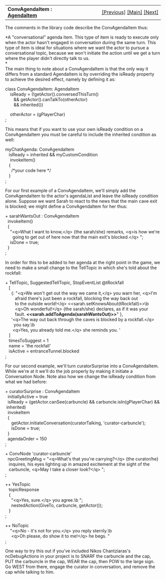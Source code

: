 <table width="100%" data-border="0" data-cellspacing="0"
data-cellpadding="3" data-bgcolor="#C0C0C0">
<colgroup>
<col style="width: 50%" />
<col style="width: 50%" />
</colgroup>
<tbody>
<tr>
<td style="text-align: left;"><strong>ConvAgendaItem : <a
href="agendaitem.htm">AgendaItem</a><br />
</strong></td>
<td style="text-align: right;"><a href="agendaitem.htm">[Previous]</a>
<a href="generalintroduction.htm">[Main]</a> <a
href="delayedagendaitem.htm">[Next]</a></td>
</tr>
</tbody>
</table>

  
The comments in the library code describe the ConvAgendaItem thus:  
  
*A "conversational" agenda item. This type of item is ready to execute
only when the actor hasn't engaged in conversation during the same turn.
This type of item is ideal for situations where we want the actor to
pursue a conversational topic, because we won't initiate the action
until we get a turn where the player didn't directly talk to us.  
*  
The main thing to note about a ConvAgendaItem is that the only way it
differs from a standard AgendaItem is by overriding the isReady
property  
to achieve the desired effect, namely by defining it as:  
  
class ConvAgendaItem: AgendaItem  
    isReady = (!getActor().conversedThisTurn()   
       && getActor().canTalkTo(otherActor)  
       && inherited())   
  
    otherActor = (gPlayerChar)  
;   
  
This means that if you want to use your own isReady condition on a
ConvAgendaItem you must be careful to include the inherited condition as
well:  
  
myChatAgenda: ConvAgendaItem  
   isReady = inherited && myCustomCondition  
    invokeItem()  
   {  
     /\*your code here \*/  
   }  
;  
  
For our first example of a ConvAgendaItem, we'll simply add the
ConvAgendaItem to the actor's agendaList and leave the isReady condition
alone. Suppose we want Sarah to react to the news that the main cave
exit is blocked; we might define a ConvAgendaItem for her thus:  
  
+ sarahWantsOut : ConvAgendaItem  
  invokeItem()  
  {  
    "\<q\>What I want to know,\</q\> {the sarah/she} remarks, \<q\>is how we're  
      going to get out of here now that the main exit's blocked.\</q\> ";  
    isDone = true;  
  }  
;  
  
In order for this to be added to her agenda at the right point in the
game, we need to make a small change to the TellTopic in which she's
told about the rockfall:  
  
+ TellTopic, SuggestedTellTopic, StopEventList @tRockfall  
   \[  
     {: "\<q\>We won't get out the way we came it,\</q\> you warn her, \<q\>I'm  
        afraid there's just been a rockfall, blocking the way back out  
        to the outside world!\</q\> \<\<sarah.setKnowsAbout(tRockfall)\>\>\b  
        \<q\>Oh wonderful!\</q\> {the sarah/she} declares, as if it was your  
        fault. **\<\<sarah.addToAgenda(sarahWantsOut)\>\>**" },  
     '\<q\>The way out back through the caves is blocked by a rockfall.\</q\>  
       you say.\b  
      \<q\>Yes, you already told me.\</q\> she reminds you. '           
   \]       
   timesToSuggest = 1  
   name = 'the rockfall'  
   isActive = entranceTunnel.blocked  
;  
  
For our second example, we'll turn curatorSurprise into a
ConvAgendaItem. While we're at it we'll do the job properly by making it
initiate a Conversation Node. Note also how we change the isReady
condition from what we had before:  
  
+ curatorSurprise : ConvAgendaItem  
  initiallyActive = true  
  isReady = (getActor.canSee(carbuncle) && carbuncle.isIn(gPlayerChar) && inherited)  
  invokeItem  
  {  
     getActor.initiateConversation(curatorTalking, 'curator-carbuncle');  
     isDone = true;  
  }    
  agendaOrder = 150  
;  
  
+ ConvNode 'curator-carbuncle'  
  npcGreetingMsg = "\<q\>What's that you're carrying?\</q\> {the curator/he}  
   inquires, his eyes lighting up in amazed excitement at the sight of the  
   carbuncle, \<q\>May I take a closer look?\</q\> ";  
;  
  
++ YesTopic  
   topicResponse  
   {  
     "\<q\>Yes, sure.\</q\> you agree.\b ";  
     nestedAction(GiveTo, carbuncle, getActor());  
   }  
;  
  
++ NoTopic  
    "\<q\>No - it's not for you.\</q\> you reply sternly.\b  
     \<q\>Oh please, do show it to me!\</q\> he begs. "  
;     
  
One way to try this out if you've included Nikos Chantziaras's
ncDebugActions in your project is to SNARF the carbuncle and the cap,
PUT the carbuncle in the cap, WEAR the cap, then POW to the large sign.
Go WEST from there, engage the curator in conversation, and remove the
cap while talking to him.  
  
  
  
